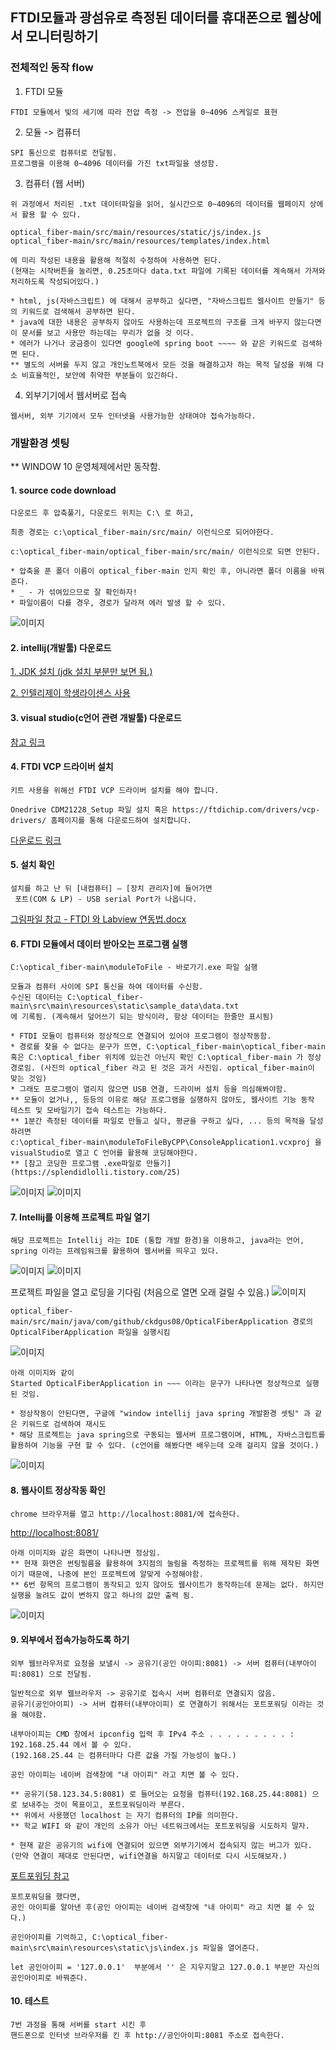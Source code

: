 ## FTDI모듈과 광섬유로 측정된 데이터를 휴대폰으로 웹상에서 모니터링하기


### 전체적인 동작 flow

1. FTDI 모듈
```text
FTDI 모듈에서 빛의 세기에 따라 전압 측정 -> 전압을 0~4096 스케일로 표현
```

2. 모듈 -> 컴퓨터
```
SPI 통신으로 컴퓨터로 전달됨.
프로그램을 이용해 0~4096 데이터를 가진 txt파일을 생성함.
```

3. 컴퓨터 (웹 서버)
```
위 과정에서 처리된 .txt 데이터파일을 읽어, 실시간으로 0~4096의 데이터를 웹페이지 상에서 활용 할 수 있다.

optical_fiber-main/src/main/resources/static/js/index.js
optical_fiber-main/src/main/resources/templates/index.html

에 미리 작성된 내용을 활용해 적절히 수정하여 사용하면 된다.
(현재는 시작버튼을 눌리면, 0.25초마다 data.txt 파일에 기록된 데이터를 계속해서 가져와 처리하도록 작성되어있다.)

* html, js(자바스크립트) 에 대해서 공부하고 싶다면, "자바스크립트 웹사이트 만들기" 등의 키워드로 검색해서 공부하면 된다.
* java에 대한 내용은 공부하지 않아도 사용하는데 프로젝트의 구조를 크게 바꾸지 않는다면 이 문서를 보고 사용만 하는데는 무리가 없을 것 이다.
* 에러가 나거나 궁금증이 있다면 google에 spring boot ~~~~ 와 같은 키워드로 검색하면 된다.
** 별도의 서버를 두지 않고 개인노트북에서 모든 것을 해결하고자 하는 목적 달성을 위해 다소 비효율적인, 보안에 취약한 부분들이 있긴하다.
```

4. 외부기기에서 웹서버로 접속
```
웹서버, 외부 기기에서 모두 인터넷을 사용가능한 상태여야 접속가능하다.
```


### 개발환경 셋팅
** WINDOW 10 운영체제에서만 동작함.

#### 1. source code download

```text
다운로드 후 압축풀기, 다운로드 위치는 C:\ 로 하고,

최종 경로는 c:\optical_fiber-main/src/main/ 이런식으로 되어야한다.

c:\optical_fiber-main/optical_fiber-main/src/main/ 이런식으로 되면 안된다.

* 압축을 푼 폴더 이름이 optical_fiber-main 인지 확인 후, 아니라면 폴더 이름을 바꿔준다.
* _ - 가 섞여있으므로 잘 확인하자!
* 파일이름이 다를 경우, 경로가 달라져 에러 발생 할 수 있다.
```

![이미지](https://github.com/ckdgus08/optical_fiber/blob/main/src/main/resources/static/image/example_download.JPG?raw=true)

#### 2. intellij(개발툴) 다운로드

[1. JDK 설치 (jdk 설치 부분만 보면 됨.)](https://drcode-devblog.tistory.com/221)

[2. 인텔리제이 학생라이센스 사용](https://cheershennah.tistory.com/160)

#### 3. visual studio(c언어 관련 개발툴) 다운로드

[참고 링크](https://cis.cju.ac.kr/2019/09/02/visual-studio-2019-install/)

#### 4. FTDI VCP 드라이버 설치

```text
키트 사용을 위해선 FTDI VCP 드라이버 설치를 해야 합니다. 

Onedrive CDM21228_Setup 파일 설치 혹은 https://ftdichip.com/drivers/vcp-drivers/ 홈페이지를 통해 다운로드하여 설치합니다. 
```

[다운로드 링크](https://ftdichip.com/drivers/vcp-drivers/)

#### 5. 설치 확인

```text
설치를 하고 난 뒤 [내컴퓨터] – [장치 관리자]에 들어가면 
 포트(COM & LP) - USB serial Port가 나옵니다.
```

[그림파일 참고 - FTDI 와 Labview 연동법.docx](https://seoultechackr-my.sharepoint.com/personal/dkim_seoultech_ac_kr/_layouts/15/onedrive.aspx?originalPath=aHR0cHM6Ly9zZW91bHRlY2hhY2tyLW15LnNoYXJlcG9pbnQuY29tLzpmOi9nL3BlcnNvbmFsL2RraW1fc2VvdWx0ZWNoX2FjX2tyL0V1NlpvLTdiaGdGUHVfZVBwNGVKMjdVQllBZlNUaGhxRU5ubUNwTjJENXdUOUE%5FcnRpbWU9bnhhX2QwS1AyVWc&id=%2Fpersonal%2Fdkim%5Fseoultech%5Fac%5Fkr%2FDocuments%2FClass%2FCapstone%20Design%2F2021%2F1%ED%95%99%EA%B8%B0%2F%EA%B4%80%EB%A0%A8%20%EB%85%BC%EB%AC%B8%20%EB%B0%8F%20%EC%B0%B8%EA%B3%A0%20%EC%9E%90%EB%A3%8C%2F%EC%BD%94%EB%94%A9%20%EC%9E%90%EB%A3%8C)

#### 6. FTDI 모듈에서 데이터 받아오는 프로그램 실행

```text
C:\optical_fiber-main\moduleToFile - 바로가기.exe 파일 실행

모듈과 컴퓨터 사이에 SPI 통신을 하여 데이터를 수신함.
수신된 데이터는 C:\optical_fiber-main\src\main\resources\static\sample_data\data.txt
에 기록됨. (계속해서 덮어쓰기 되는 방식이라, 항상 데이터는 한줄만 표시됨)

* FTDI 모듈이 컴퓨터와 정상적으로 연결되어 있어야 프로그램이 정상작동함.
* 경로를 찾을 수 없다는 문구가 뜨면, C:\optical_fiber-main\optical_fiber-main 혹은 C:\optical_fiber 위치에 있는건 아닌지 확인 C:\optical_fiber-main 가 정상 경로임. (사진의 optical_fiber 라고 된 것은 과거 사진임. optical_fiber-main이 맞는 것임)
* 그래도 프로그램이 열리지 않으면 USB 연결, 드라이버 설치 등을 의심해봐야함.
** 모듈이 없거나,, 등등의 이유로 해당 프로그램을 실행하지 않아도, 웹사이트 기능 동작 테스트 및 모바일기기 접속 테스트는 가능하다.
** 1분간 측정된 데이터를 파일로 만들고 싶다, 평균을 구하고 싶다, ... 등의 목적을 달성하려면
c:\optical_fiber-main\moduleToFileByCPP\ConsoleApplication1.vcxproj 을 visualStudio로 열고 C 언어를 활용해 코딩해야한다.
** [참고 코딩한 프로그램 .exe파일로 만들기](https://splendidlolli.tistory.com/25)
```

![이미지](https://github.com/ckdgus08/optical_fiber/blob/main/src/main/resources/static/image/process1.jpg?raw=true)
![이미지](https://github.com/ckdgus08/optical_fiber/blob/main/src/main/resources/static/image/process2.jpg?raw=true)

#### 7. Intellij를 이용해 프로젝트 파일 열기
```
해당 프로젝트는 Intellij 라는 IDE (통합 개발 환경)을 이용하고, java라는 언어, spring 이라는 프레임워크를 활용하여 웹서버를 띄우고 있다.
```

![이미지](https://github.com/ckdgus08/optical_fiber/blob/main/src/main/resources/static/image/process3.jpg?raw=true)
![이미지](https://github.com/ckdgus08/optical_fiber/blob/main/src/main/resources/static/image/process4.jpg?raw=true)

프로젝트 파일을 열고 로딩을 기다림 (처음으로 열면 오래 걸릴 수 있음.)
![이미지](https://github.com/ckdgus08/optical_fiber/blob/main/src/main/resources/static/image/process5.jpg?raw=true)

```text
optical_fiber-main/src/main/java/com/github/ckdgus08/OpticalFiberApplication 경로의
OpticalFiberApplication 파일을 실행시킴
```

![이미지](https://github.com/ckdgus08/optical_fiber/blob/main/src/main/resources/static/image/process6.jpg?raw=true)

```text
아래 이미지와 같이 
Started OpticalFiberApplication in ~~~ 이라는 문구가 나타나면 정상적으로 실행 된 것임.

* 정상작동이 안된다면, 구글에 "window intellij java spring 개발환경 셋팅" 과 같은 키워드로 검색하여 재시도
* 해당 프로젝트는 java spring으로 구동되는 웹서버 프로그램이며, HTML, 자바스크립트를 활용하여 기능을 구현 할 수 있다. (c언어를 해봤다면 배우는데 오래 걸리지 않을 것이다.)
```

![이미지](https://github.com/ckdgus08/optical_fiber/blob/main/src/main/resources/static/image/process7.jpg?raw=true)

#### 8. 웹사이트 정상작동 확인

```text
chrome 브라우저를 열고 http://localhost:8081/에 접속한다.
```

[http://localhost:8081/](http://localhost:8081/)

```text
아래 이미지와 같은 화면이 나타나면 정상임.
** 현재 화면은 썬팅필름을 활용하여 3지점의 눌림을 측정하는 프로젝트를 위해 제작된 화면이기 때문에, 나중에 본인 프로젝트에 알맞게 수정해야함.
** 6번 항목의 프로그램이 동작되고 있지 않아도 웹사이트가 동작하는데 문제는 없다. 하지만 실행을 눌려도 값이 변하지 않고 하나의 값만 출력 됨.
```

![이미지](https://github.com/ckdgus08/optical_fiber/blob/main/src/main/resources/static/image/process8.jpg?raw=true)

#### 9. 외부에서 접속가능하도록 하기

```text
외부 웹브라우저로 요청을 보낼시 -> 공유기(공인 아이피:8081) -> 서버 컴퓨터(내부아이피:8081) 으로 전달됨.

일반적으로 외부 웹브라우저 -> 공유기로 접속시 서버 컴퓨터로 연결되지 않음.
공유기(공인아이피) -> 서버 컴퓨터(내부아이피) 로 연결하기 위해서는 포트포워딩 이라는 것을 해야함.

내부아이피는 CMD 창에서 ipconfig 입력 후 IPv4 주소 . . . . . . . . . : 192.168.25.44 에서 볼 수 있다.
(192.168.25.44 는 컴퓨터마다 다른 값을 가질 가능성이 높다.)

공인 아이피는 네이버 검색창에 "내 아이피" 라고 치면 볼 수 있다.

** 공유기(58.123.34.5:8081) 로 들어오는 요청을 컴퓨터(192.168.25.44:8081) 으로 보내주는 것이 목표이고, 포트포워딩이라 부른다.
** 위에서 사용했던 localhost 는 자기 컴퓨터의 IP를 의미한다.
** 학교 WIFI 와 같이 개인의 소유가 아닌 네트워크에서는 포트포워딩을 시도하지 말자.

* 현재 같은 공유기의 wifi에 연결되어 있으면 외부기기에서 접속되지 않는 버그가 있다. (만약 연결이 제대로 안된다면, wifi연결을 하지말고 데이터로 다시 시도해보자.)
```

[포트포워딩 참고](https://m.blog.naver.com/seoulworkshop/221265052717)

```text
포트포워딩을 했다면, 
공인 아이피를 알아낸 후(공인 아이피는 네이버 검색창에 "내 아이피" 라고 치면 볼 수 있다.)

공인아이피를 기억하고, C:\optical_fiber-main\src\main\resources\static\js\index.js 파일을 열어준다.

let 공인아이피 = '127.0.0.1'  부분에서 '' 은 지우지말고 127.0.0.1 부분만 자신의 공인아이피로 바꿔준다.
```

#### 10. 테스트
```text
7번 과정을 통해 서버를 start 시킨 후
핸드폰으로 인터넷 브라우저를 킨 후 http://공인아이피:8081 주소로 접속한다.
```
